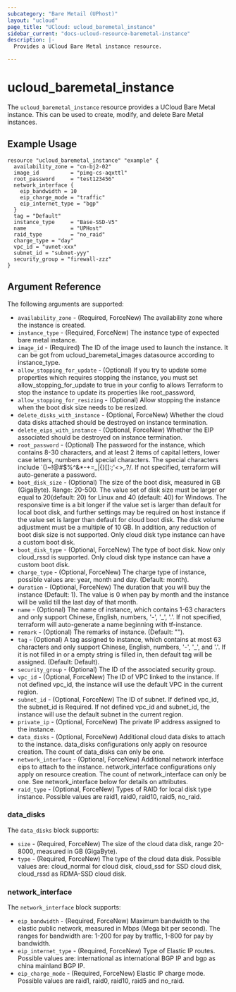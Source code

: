 ```yaml
---
subcategory: "Bare Metail (UPhost)"
layout: "ucloud"
page_title: "UCloud: ucloud_baremetal_instance"
sidebar_current: "docs-ucloud-resource-baremetal-instance"
description: |-
  Provides a UCloud Bare Metal instance resource.

---
```


# ucloud_baremetal_instance

The `ucloud_baremetal_instance` resource provides a UCloud Bare Metal instance. This can be used to create, modify, and delete Bare Metal instances.

## Example Usage
```hcl
resource "ucloud_baremetal_instance" "example" {
  availability_zone = "cn-bj2-02"
  image_id          = "pimg-cs-aqxttl"
  root_password     = "test123456"
  network_interface {
    eip_bandwidth = 10
    eip_charge_mode = "traffic"
    eip_internet_type = "bgp"
  }
  tag = "Default"
  instance_type     = "Base-SSD-V5"
  name              = "UPHost"
  raid_type         = "no_raid" 
  charge_type = "day"
  vpc_id = "uvnet-xxx"
  subnet_id = "subnet-yyy"
  security_group = "firewall-zzz"
}
```

## Argument Reference

The following arguments are supported:

- `availability_zone` - (Required, ForceNew) The availability zone where the instance is created.
- `instance_type` - (Required, ForceNew) The instance type of expected bare metal instance.
- `image_id` - (Required) The ID of the image used to launch the instance. It can be got from ucloud_baremetal_images datasource according to instance_type.
- `allow_stopping_for_update` - (Optional) If you try to update some properties which requires stopping the instance, you must set allow_stopping_for_update to true in your config to allows Terraform to stop the instance to update its properties like root_password,
- `allow_stopping_for_resizing` - (Optional) Allow stopping the instance when the boot disk size needs to be resized.
- `delete_disks_with_instance` - (Optional, ForceNew) Whether the cloud data disks attached should be destroyed on instance termination.
- `delete_eips_with_instance` - (Optional, ForceNew) Whether the EIP associated should be destroyed on instance termination.
- `root_password` - (Optional) The password for the instance, which contains 8-30 characters, and at least 2 items of capital letters, lower case letters, numbers and special characters. The special characters include `()~!@#$%^&*-+=_|{}\[]:;'<>,.?/. If not specified, terraform will auto-generate a password.
- `boot_disk_size` - (Optional) The size of the boot disk, measured in GB (GigaByte). Range: 20-500. The value set of disk size must be larger or equal to 20(default: 20) for Linux and 40 (default: 40) for Windows. The responsive time is a bit longer if the value set is larger than default for local boot disk, and further settings may be required on host instance if the value set is larger than default for cloud boot disk. The disk volume adjustment must be a multiple of 10 GB. In addition, any reduction of boot disk size is not supported. Only cloud disk type instance can have a custom boot disk.
- `boot_disk_type` - (Optional, ForceNew) The type of boot disk. Now only cloud_rssd is supported. Only cloud disk type instance can have a custom boot disk.
- `charge_type` - (Optional, ForceNew) The charge type of instance, possible values are: year, month and day. (Default: month).
- `duration` - (Optional, ForceNew) The duration that you will buy the instance (Default: 1). The value is 0 when pay by month and the instance will be valid till the last day of that month.
- `name` - (Optional) The name of instance, which contains 1-63 characters and only support Chinese, English, numbers, '-', '_', '.'. If not specified, terraform will auto-generate a name beginning with tf-instance.
- `remark` - (Optional) The remarks of instance. (Default: "").
- `tag` - (Optional) A tag assigned to instance, which contains at most 63 characters and only support Chinese, English, numbers, '-', '_', and '.'. If it is not filled in or a empty string is filled in, then default tag will be assigned. (Default: Default).
- `security_group` - (Optional) The ID of the associated security group.
- `vpc_id` - (Optional, ForceNew) The ID of VPC linked to the instance. If not defined vpc_id, the instance will use the default VPC in the current region.
- `subnet_id` - (Optional, ForceNew) The ID of subnet. If defined vpc_id, the subnet_id is Required. If not defined vpc_id and subnet_id, the instance will use the default subnet in the current region.
- `private_ip` - (Optional, ForceNew) The private IP address assigned to the instance.
- `data_disks` - (Optional, ForceNew) Additional cloud data disks to attach to the instance. data_disks configurations only apply on resource creation. The count of data_disks can only be one.
- `network_interface` - (Optional, ForceNew) Additional network interface eips to attach to the instance. network_interface configurations only apply on resource creation. The count of network_interface can only be one. See network_interface below for details on attributes.
- `raid_type` -  (Optional, ForceNew) Types of RAID for local disk type instance. Possible values are raid1, raid0, raid10, raid5, no_raid.

### data_disks

The `data_disks` block supports:

- `size` - (Required, ForceNew) The size of the cloud data disk, range 20-8000, measured in GB (GigaByte).
- `type` - (Required, ForceNew) The type of the cloud data disk. Possible values are: cloud_normal for cloud disk, cloud_ssd for SSD cloud disk, cloud_rssd as RDMA-SSD cloud disk.

### network_interface

The `network_interface` block supports:

- `eip_bandwidth` - (Required, ForceNew) Maximum bandwidth to the elastic public network, measured in Mbps (Mega bit per second). The ranges for bandwidth are: 1-200 for pay by traffic, 1-800 for pay by bandwidth.
- `eip_internet_type` - (Required, ForceNew) Type of Elastic IP routes. Possible values are: international as international BGP IP and bgp as china mainland BGP IP.
- `eip_charge_mode` - (Required, ForceNew) Elastic IP charge mode.  Possible values are raid1, raid0, raid10, raid5 and no_raid.
